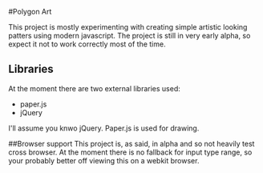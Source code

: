 #Polygon Art

This project is mostly experimenting with creating simple artistic looking patters using modern javascript. 
The project is still in very early alpha, so expect it not to work correctly most of the time.

## Libraries
At the moment there are two external libraries used:

- paper.js
- jQuery

I'll assume you knwo jQuery. Paper.js is used for drawing.

##Browser support
This project is, as said, in alpha and so not heavily test cross browser. At the moment there is no fallback for input type range,
so your probably better off viewing this on a webkit browser.